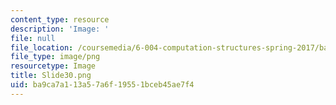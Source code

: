 ```yaml
---
content_type: resource
description: 'Image: '
file: null
file_location: /coursemedia/6-004-computation-structures-spring-2017/ba9ca7a113a57a6f19551bceb45ae7f4_Slide30.png
file_type: image/png
resourcetype: Image
title: Slide30.png
uid: ba9ca7a1-13a5-7a6f-1955-1bceb45ae7f4
---
```

